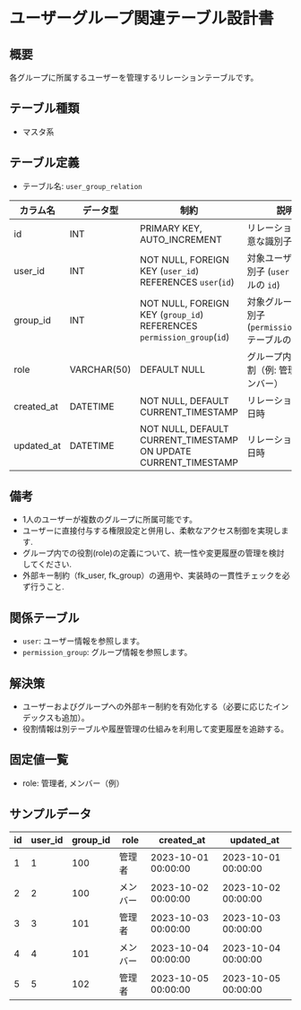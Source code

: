 # ユーザーグループ関連テーブル設計書

## 概要
各グループに所属するユーザーを管理するリレーションテーブルです。

## テーブル種類
- マスタ系

## テーブル定義
- テーブル名: `user_group_relation`

| カラム名   | データ型     | 制約                                                            | 説明                                          |
|------------|--------------|-----------------------------------------------------------------|-----------------------------------------------|
| id         | INT          | PRIMARY KEY, AUTO_INCREMENT                                     | リレーションの一意な識別子                      |
| user_id    | INT          | NOT NULL, FOREIGN KEY (`user_id`) REFERENCES `user`(`id`)       | 対象ユーザーの識別子 (`user` テーブルの `id`)     |
| group_id   | INT          | NOT NULL, FOREIGN KEY (`group_id`) REFERENCES `permission_group`(`id`) | 対象グループの識別子 (`permission_group` テーブルの `id`) |
| role       | VARCHAR(50)  | DEFAULT NULL                                                    | グループ内での役割（例: 管理者、メンバー）         |
| created_at | DATETIME     | NOT NULL, DEFAULT CURRENT_TIMESTAMP                             | リレーション作成日時                           |
| updated_at | DATETIME     | NOT NULL, DEFAULT CURRENT_TIMESTAMP ON UPDATE CURRENT_TIMESTAMP | リレーション更新日時                           |

## 備考
- 1人のユーザーが複数のグループに所属可能です。
- ユーザーに直接付与する権限設定と併用し、柔軟なアクセス制御を実現します.
- グループ内での役割(role)の定義について、統一性や変更履歴の管理を検討してください.
- 外部キー制約（fk_user, fk_group）の適用や、実装時の一貫性チェックを必ず行うこと.

## 関係テーブル
- `user`: ユーザー情報を参照します。
- `permission_group`: グループ情報を参照します。

## 解決策
- ユーザーおよびグループへの外部キー制約を有効化する（必要に応じたインデックスも追加）。
- 役割情報は別テーブルや履歴管理の仕組みを利用して変更履歴を追跡する。

## 固定値一覧
- role: 管理者, メンバー（例）

## サンプルデータ

| id | user_id | group_id | role   | created_at           | updated_at           |
|----|---------|----------|--------|----------------------|----------------------|
| 1  | 1       | 100      | 管理者 | 2023-10-01 00:00:00  | 2023-10-01 00:00:00  |
| 2  | 2       | 100      | メンバー | 2023-10-02 00:00:00  | 2023-10-02 00:00:00  |
| 3  | 3       | 101      | 管理者 | 2023-10-03 00:00:00  | 2023-10-03 00:00:00  |
| 4  | 4       | 101      | メンバー | 2023-10-04 00:00:00  | 2023-10-04 00:00:00  |
| 5  | 5       | 102      | 管理者 | 2023-10-05 00:00:00  | 2023-10-05 00:00:00  |